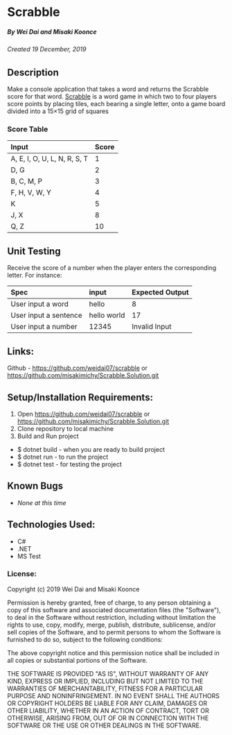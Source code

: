# Scrabble
##### By Wei Dai and Misaki Koonce
###### Created 19 December, 2019
 
## Description
Make a console application that takes a word and returns the Scrabble score for that word.
[Scrabble](https://en.wikipedia.org/wiki/Scrabble) is a word game in which two to four players score points by placing tiles, each bearing a single letter, onto a game board divided into a 15×15 grid of squares

### Score Table
| Input | Score |
| :------------- | :------------- |
| A, E, I, O, U, L, N, R, S, T  | 1 |
| D, G | 2 |
| B, C, M, P | 3 |
| F, H, V, W, Y  | 4 |
| K | 5 |
| J, X | 8 |
| Q, Z  | 10 |

## Unit Testing
Receive the score of a number when the player enters the corresponding letter. For instance: 

| Spec  | input | Expected Output |
| :------------- | :------------- | :------------- |
| User input a word | hello | 8 |
| User input a sentence | hello world | 17 |
| User input a number | 12345 | Invalid Input |


## Links:

Github - https://github.com/weidai07/scrabble or https://github.com/misakimichy/Scrabble.Solution.git

## Setup/Installation Requirements:

1. Open https://github.com/weidai07/scrabble or https://github.com/misakimichy/Scrabble.Solution.git
2. Clone repository to local machine 
3. Build and Run project

  - $ dotnet build - when you are ready to build project
  - $ dotnet run - to run the project 
  - $ dotnet test - for testing the project
   

## Known Bugs

* _None at this time_

## Technologies Used:

* C#
* .NET
* MS Test

### License:

Copyright (c) 2019 Wei Dai and Misaki Koonce

Permission is hereby granted, free of charge, to any person obtaining a copy of this software and associated documentation files (the "Software"), to deal in the Software without restriction, including without limitation the rights to use, copy, modify, merge, publish, distribute, sublicense, and/or sell copies of the Software, and to permit persons to whom the Software is furnished to do so, subject to the following conditions:

The above copyright notice and this permission notice shall be included in all copies or substantial portions of the Software.

THE SOFTWARE IS PROVIDED "AS IS", WITHOUT WARRANTY OF ANY KIND, EXPRESS OR IMPLIED, INCLUDING BUT NOT LIMITED TO THE WARRANTIES OF MERCHANTABILITY, FITNESS FOR A PARTICULAR PURPOSE AND NONINFRINGEMENT. IN NO EVENT SHALL THE AUTHORS OR COPYRIGHT HOLDERS BE LIABLE FOR ANY CLAIM, DAMAGES OR OTHER LIABILITY, WHETHER IN AN ACTION OF CONTRACT, TORT OR OTHERWISE, ARISING FROM, OUT OF OR IN CONNECTION WITH THE SOFTWARE OR THE USE OR OTHER DEALINGS IN THE SOFTWARE.